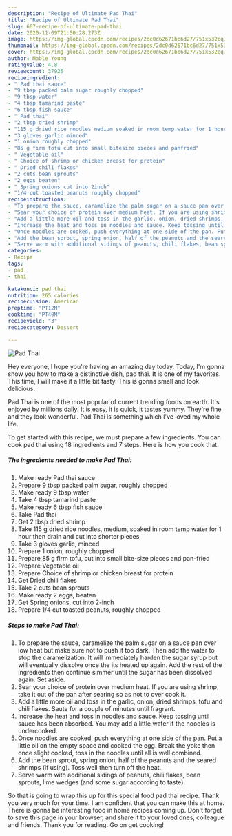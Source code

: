 ```yaml
---
description: "Recipe of Ultimate Pad Thai"
title: "Recipe of Ultimate Pad Thai"
slug: 667-recipe-of-ultimate-pad-thai
date: 2020-11-09T21:50:28.273Z
image: https://img-global.cpcdn.com/recipes/2dc0d62671bc6d27/751x532cq70/pad-thai-recipe-main-photo.jpg
thumbnail: https://img-global.cpcdn.com/recipes/2dc0d62671bc6d27/751x532cq70/pad-thai-recipe-main-photo.jpg
cover: https://img-global.cpcdn.com/recipes/2dc0d62671bc6d27/751x532cq70/pad-thai-recipe-main-photo.jpg
author: Mable Young
ratingvalue: 4.8
reviewcount: 37925
recipeingredient:
- " Pad thai sauce"
- "9 tbsp packed palm sugar roughly chopped"
- "9 tbsp water"
- "4 tbsp tamarind paste"
- "6 tbsp fish sauce"
- " Pad thai"
- "2 tbsp dried shrimp"
- "115 g dried rice noodles medium soaked in room temp water for 1 hour then drain and cut into shorter pieces"
- "3 gloves garlic minced"
- "1 onion roughly chopped"
- "85 g firm tofu cut into small bitesize pieces and panfried"
- " Vegetable oil"
- " Choice of shrimp or chicken breast for protein"
- " Dried chili flakes"
- "2 cuts bean sprouts"
- "2 eggs beaten"
- " Spring onions cut into 2inch"
- "1/4 cut toasted peanuts roughly chopped"
recipeinstructions:
- "To prepare the sauce, caramelize the palm sugar on a sauce pan over low heat but make sure not to push it too dark. Then add the water to stop the caramelization. It will immediately harden the sugar syrup but will eventually dissolve once the its heated up again. Add the rest of the ingredients then continue simmer until the sugar has been dissolved again. Set aside."
- "Sear your choice of protein over medium heat. If you are using shrimp, take it out of the pan after searing so as not to over cook it."
- "Add a little more oil and toss in the garlic, onion, dried shrimps, tofu and chili flakes. Saute for a couple of minutes until fragrant."
- "Increase the heat and toss in noodles and sauce. Keep tossing until sauce has been absorbed. You may add a little water if the noodles is undercooked."
- "Once noodles are cooked, push everything at one side of the pan. Put a little oil on the empty space and cooked the egg. Break the yoke then once slight cooked, toss in the noodles until all is well combined."
- "Add the bean sprout, spring onion, half of the peanuts and the seared shrimps (if using). Toss well then turn off the heat."
- "Serve warm with additional sidings of peanuts, chili flakes, bean sprouts, lime wedges (and some sugar according to taste)."
categories:
- Recipe
tags:
- pad
- thai

katakunci: pad thai 
nutrition: 265 calories
recipecuisine: American
preptime: "PT12M"
cooktime: "PT40M"
recipeyield: "3"
recipecategory: Dessert

---
```



![Pad Thai](https://img-global.cpcdn.com/recipes/2dc0d62671bc6d27/751x532cq70/pad-thai-recipe-main-photo.jpg)

Hey everyone, I hope you're having an amazing day today. Today, I'm gonna show you how to make a distinctive dish, pad thai. It is one of my favorites. This time, I will make it a little bit tasty. This is gonna smell and look delicious.

Pad Thai is one of the most popular of current trending foods on earth. It's enjoyed by millions daily. It is easy, it is quick, it tastes yummy. They're fine and they look wonderful. Pad Thai is something which I've loved my whole life.




To get started with this recipe, we must prepare a few ingredients. You can cook pad thai using 18 ingredients and 7 steps. Here is how you cook that.

<!--inarticleads1-->

##### The ingredients needed to make Pad Thai:

1. Make ready  Pad thai sauce
1. Prepare 9 tbsp packed palm sugar, roughly chopped
1. Make ready 9 tbsp water
1. Take 4 tbsp tamarind paste
1. Make ready 6 tbsp fish sauce
1. Take  Pad thai
1. Get 2 tbsp dried shrimp
1. Take 115 g dried rice noodles, medium, soaked in room temp water for 1 hour then drain and cut into shorter pieces
1. Take 3 gloves garlic, minced
1. Prepare 1 onion, roughly chopped
1. Prepare 85 g firm tofu, cut into small bite-size pieces and pan-fried
1. Prepare  Vegetable oil
1. Prepare  Choice of shrimp or chicken breast for protein
1. Get  Dried chili flakes
1. Take 2 cuts bean sprouts
1. Make ready 2 eggs, beaten
1. Get  Spring onions, cut into 2-inch
1. Prepare 1/4 cut toasted peanuts, roughly chopped




<!--inarticleads2-->

##### Steps to make Pad Thai:

1. To prepare the sauce, caramelize the palm sugar on a sauce pan over low heat but make sure not to push it too dark. Then add the water to stop the caramelization. It will immediately harden the sugar syrup but will eventually dissolve once the its heated up again. Add the rest of the ingredients then continue simmer until the sugar has been dissolved again. Set aside.
1. Sear your choice of protein over medium heat. If you are using shrimp, take it out of the pan after searing so as not to over cook it.
1. Add a little more oil and toss in the garlic, onion, dried shrimps, tofu and chili flakes. Saute for a couple of minutes until fragrant.
1. Increase the heat and toss in noodles and sauce. Keep tossing until sauce has been absorbed. You may add a little water if the noodles is undercooked.
1. Once noodles are cooked, push everything at one side of the pan. Put a little oil on the empty space and cooked the egg. Break the yoke then once slight cooked, toss in the noodles until all is well combined.
1. Add the bean sprout, spring onion, half of the peanuts and the seared shrimps (if using). Toss well then turn off the heat.
1. Serve warm with additional sidings of peanuts, chili flakes, bean sprouts, lime wedges (and some sugar according to taste).




So that is going to wrap this up for this special food pad thai recipe. Thank you very much for your time. I am confident that you can make this at home. There is gonna be interesting food in home recipes coming up. Don't forget to save this page in your browser, and share it to your loved ones, colleague and friends. Thank you for reading. Go on get cooking!
